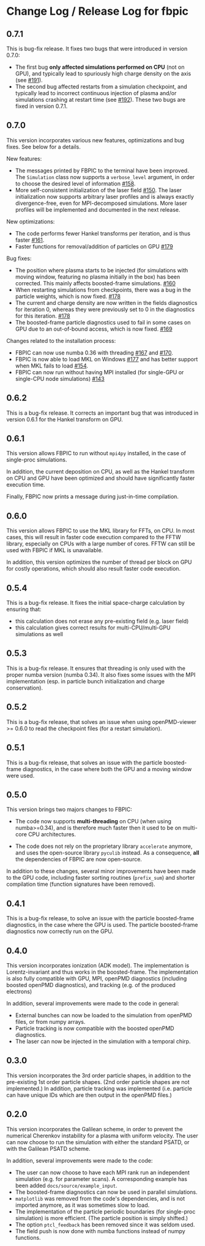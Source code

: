 # Change Log / Release Log for fbpic

## 0.7.1

This is bug-fix release. It fixes two bugs that were introduced in version
0.7.0:
- The first bug **only affected simulations performed on CPU** (not on GPU), and
typically lead to spuriously high charge density on the axis
(see [#191](https://github.com/fbpic/fbpic/pull/191)).
- The second bug affected restarts from a simulation checkpoint, and typically
lead to incorrect continuous injection of plasma and/or simulations crashing at
restart time (see [#192](https://github.com/fbpic/fbpic/pull/192)).
These two bugs are fixed in version 0.7.1.

## 0.7.0

This version incorporates various new features, optimizations and bug fixes.
See below for a details.

New features:
- The messages printed by FBPIC to the terminal have been improved.
The `Simulation` class now supports a `verbose_level` argument, in order to
choose the desired level of information [#158](https://github.com/fbpic/fbpic/pull/158).
- More self-consistent initialization of the laser field [#150](https://github.com/fbpic/fbpic/pull/150).
The laser initialization now supports arbitrary laser profiles and is always exactly
divergence-free, even for MPI-decomposed simulations. More laser profiles
will be implemented and documented in the next release.

New optimizations:
- The code performs fewer Hankel transforms per iteration, and is thus faster [#161](https://github.com/fbpic/fbpic/pull/161).
- Faster functions for removal/addition of particles on GPU [#179](https://github.com/fbpic/fbpic/pull/179)

Bug fixes:
- The position where plasma starts to be injected (for simulations with moving window,
featuring no plasma initially in the box) has been corrected. This mainly affects boosted-frame
simulations. [#160](https://github.com/fbpic/fbpic/pull/160)
- When restarting simulations from checkpoints, there was a bug in the particle
weights, which is now fixed. [#178](https://github.com/fbpic/fbpic/pull/178)
- The current and charge density are now written in the fields diagnostics
for iteration 0, whereas they were previously set to 0 in the diagnostics for this iteration.
[#178](https://github.com/fbpic/fbpic/pull/178)
- The boosted-frame particle diagnostics used to fail in some cases on GPU
due to an out-of-bound access, which is now fixed. [#169](https://github.com/fbpic/fbpic/pull/169)

Changes related to the installation process:
- FBPIC can now use numba 0.36 with threading [#167](https://github.com/fbpic/fbpic/pull/167) and [#170](https://github.com/fbpic/fbpic/pull/170).
- FBPIC is now able to load MKL on Windows [#177](https://github.com/fbpic/fbpic/pull/177) and has better support when MKL fails to load [#154](https://github.com/fbpic/fbpic/pull/154).
- FBPIC can now run without having MPI installed (for single-GPU or single-CPU node simulations) [#143](https://github.com/fbpic/fbpic/pull/143)

## 0.6.2

This is a bug-fix release. It corrects an important bug that was introduced in version 0.6.1 for the Hankel transform on GPU.

## 0.6.1

This version allows FBPIC to run without `mpi4py` installed, in the case of
single-proc simulations.

In addition, the current deposition on CPU, as well as the Hankel transform
on CPU and GPU have been optimized and should have significantly faster
execution time.

Finally, FBPIC now prints a message during just-in-time compilation.

## 0.6.0

This version allows FBPIC to use the MKL library for FFTs, on CPU. In most cases,
this will result in faster code execution compared to the FFTW library, especially
on CPUs with a large number of cores. FFTW can still be used with FBPIC if MKL is unavailable.

In addition, this version optimizes the number of thread per block on GPU for
costly operations, which should also result faster code execution.

## 0.5.4

This is a bug-fix release. It fixes the initial space-charge calculation by ensuring that:
- this calculation does not erase any pre-existing field (e.g. laser field)
- this calculation gives correct results for multi-CPU/multi-GPU simulations as well

## 0.5.3

This is a bug-fix release. It ensures that threading is only used with the
proper numba version (numba 0.34). It also fixes some issues with the MPI
implementation (esp. in particle bunch initialization and charge conservation).

## 0.5.2

This is a bug-fix release, that solves an issue when using
openPMD-viewer >= 0.6.0 to read the checkpoint files (for a restart simulation).

## 0.5.1

This is a bug-fix release, that solves an issue with the particle
boosted-frame diagnostics, in the case where both the GPU and a moving window
were used.

## 0.5.0

This version brings two majors changes to FBPIC:

- The code now supports **multi-threading** on CPU (when using numba>=0.34),
and is therefore much faster then it used to be on multi-core CPU architectures.

- The code does not rely on the proprietary library `accelerate` anymore, and
uses the open-source library `pyculib` instead. As a consequence, **all** the
dependencies of FBPIC are now open-source.

In addition to these changes, several minor improvements have been made to the
GPU code, including faster sorting routines (`prefix_sum`) and shorter
compilation time (function signatures have been removed).

## 0.4.1

This is a bug-fix release, to solve an issue with the particle boosted-frame
diagnostics, in the case where the GPU is used. The particle
boosted-frame diagnostics now correctly run on the GPU.

## 0.4.0

This version incorporates ionization (ADK model). The implementation is
Lorentz-invariant and thus works in the boosted-frame. The implementation
is also fully compatible with GPU, MPI, openPMD diagnostics (including
boosted openPMD diagnostics), and tracking (e.g. of the produced electrons)

In addition, several improvements were made to the code in general:
- External bunches can now be loaded to the simulation from openPMD files,
or from numpy arrays.
- Particle tracking is now compatible with the boosted openPMD diagnostics.
- The laser can now be injected in the simulation with a temporal chirp.

## 0.3.0

This version incorporates the 3rd order particle shapes, in addition to the
pre-existing 1st order particle shapes. (2nd order particle shapes are not
implemented.)
In addition, particle tracking was implemented (i.e. particle can have unique
IDs which are then output in the openPMD files.)

## 0.2.0

This version incorporates the Galilean scheme, in order to prevent the
numerical Cherenkov instability for a plasma with uniform velocity. The
user can now choose to run the simulation with either the standard PSATD, or
with the Galilean PSATD scheme.

In addition, several improvements were made to the code:
- The user can now choose to have each MPI rank run an independent simulation (e.g. for parameter scans). A corresponding example has been added `docs/source/example_input`.
- The boosted-frame diagnostics can now be used in parallel simulations.
- `matplotlib` was removed from the code's dependencies, and is not imported anymore, as it was sometimes slow to load.
- The implementation of the particle periodic boundaries (for single-proc simulation)
  is more efficient. (The particle position is simply shifted.)
- The option `ptcl_feedback` has been removed since it was seldom used.
- The field push is now done with numba functions instead of numpy functions.
